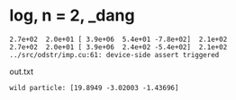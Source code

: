# log, n = 2, _dang

    2.7e+02  2.0e+01 [ 3.9e+06  5.4e+01 -7.8e+02]  2.1e+02
    2.7e+02  2.0e+01 [ 3.9e+06  2.4e+02 -5.4e+02]  2.1e+02
    ../src/odstr/imp.cu:61: device-side assert triggered

out.txt

    wild particle: [19.8949 -3.02003 -1.43696]

